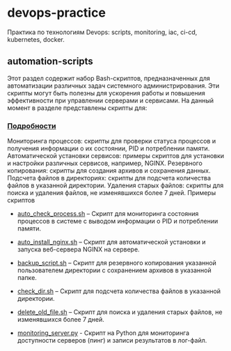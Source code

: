 # devops-practice
Практика по технологиям Devops: scripts, monitoring, iac, ci-cd, kubernetes, docker.

## automation-scripts
Этот раздел содержит набор Bash-скриптов, предназначенных для автоматизации различных задач системного администрирования. Эти скрипты могут быть полезны для ускорения работы и повышения эффективности при управлении серверами и сервисами. На данный момент в разделе представлены скрипты для:

### [Подробности](automation-scripts/README.md)

Мониторинга процессов: скрипты для проверки статуса процессов и получения информации о их состоянии, PID и потреблении памяти.
Автоматической установки сервисов: примеры скриптов для установки и настройки различных сервисов, например, NGINX.
Резервного копирования: скрипты для создания архивов и сохранения данных.
Подсчета файлов в директориях: скрипты для подсчета количества файлов в указанной директории.
Удаления старых файлов: скрипты для поиска и удаления файлов, не изменявшихся более 7 дней.
Примеры скриптов

- [auto_check_process.sh](automation-scripts/auto_check_procces.sh) – Скрипт для мониторинга состояния процессов в системе с выводом информации о PID и потреблении памяти.

- [auto_install_nginx.sh](automation-scripts/auto_install_nginx.sh) – Скрипт для автоматической установки и запуска веб-сервера NGINX на сервере.

- [backup_script.sh](automation-scripts/backup_script.sh) – Скрипт для резервного копирования указанной пользователем директории с сохранением архивов в указанной папке.

- [check_dir.sh](automation-scripts/check_dir.sh) – Скрипт для подсчета количества файлов в указанной директории.

- [delete_old_file.sh](automation-scripts/delete_old_file.sh) – Скрипт для поиска и удаления старых файлов, не изменявшихся более 7 дней.
  
- [monitoring_server.py](automation-scripts/monitoring_server.py) - Скрипт на Python для мониторинга доступности серверов (пинг) и записи результатов в лог-файл.
